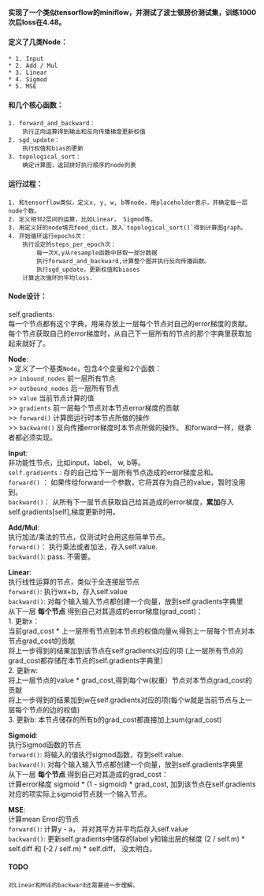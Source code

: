 **实现了一个类似tensorflow的miniflow，并测试了波士顿房价测试集，训练1000次后loss在4.48。**  

#### 定义了几类Node：  
    * 1. Input  
    * 2. Add / Mul  
    * 3. Linear   
    * 4. Sigmod  
    * 5. MSE  
#### 和几个核心函数：
    1. forward_and_backward：  
        执行正向运算得到输出和反向传播梯度更新权值  
    2. sgd_update：  
        执行权值和bias的更新  
    3. topological_sort：  
        确定计算图，返回排好执行顺序的node列表  

#### 运行过程：
    1. 和tensorflow类似，定义x, y, w, b等node，用placeholder表示，并确定每一层node个数。  
    2. 定义相邻2层间的运算，比如Linear， Sigmod等。    
    3. 用定义好的node填充feed_dict，放入`topological_sort()`得到计算图graph。    
    4. 开始循环运行epochs次：    
        执行设定的steps_per_epoch次：  
            每一次X,y从resample函数中获取一部分数据  
            执行forward_and_backward,计算整个图并执行反向传播函数。  
            执行sgd_update，更新权值和biases  
        计算这次循环的平均loss.  


#### Node设计：  

self.gradients:  
        每一个节点都有这个字典，用来存放上一层每个节点对自己的error梯度的贡献。   
        每个节点获取自己的error梯度时，从自己下一层所有的节点的那个字典里获取加起来就好了。  

**Node**:  
    > 定义了一个基类`Node`，包含4个变量和2个函数：  
        >> `inbound_nodes`   前一层所有节点  
        >> `outbound_nodes`  后一层所有节点  
        >> `value`           当前节点计算的值  
        >> `gradients`       前一层每个节点对本节点error梯度的贡献  
        >> `forward()`       计算图运行时本节点所做的操作  
        >> `backward()`      反向传播error梯度时本节点所做的操作。 和forward一样，继承者都必须实现。  

**Input**:  
    非功能性节点，比如input，label， w, b等。  
        `self.gradients` : 存的自己给下一层所有节点造成的error梯度总和。    
        `forward()` ：  如果传给forward一个参数，它将其存为自己的value，暂时没用到。  
        `backward()`：  从所有下一层节点获取自己给其造成的error梯度，**累加**存入self.gradients[self],梯度更新时用。  
    
**Add/Mul**:  
    执行加法/乘法的节点，仅测试时会用这些简单节点。  
        `forward()`：   执行乘法或者加法，存入self.value.  
        `backward()`:   pass. 不需要。  

**Linear**:    
    执行线性运算的节点，类似于全连接层节点    
        `forward()`:    执行wx+b，存入self.value  
        `backward()`:   对每个输入输入节点都创建一个向量，放到self.gradients字典里  
                        从下一层 **每个节点** 得到自己对其造成的error梯度(grad_cost)：  
                            1. 更新x：  
                                    当前grad_cost * 上一层所有节点到本节点的权值向量w,得到上一层每个节点对本节点grad_cost的贡献  
                                    将上一步得到的结果加到该节点在self.gradients对应的项 (上一层所有节点的grad_cost都存储在本节点的self.gradients字典里）  
                            2. 更新w:  
                                    将上一层节点的value * grad_cost,得到每个w(权重）节点对本节点grad_cost的贡献  
                                    将上一步得到的结果加到w在self.gradients对应的项(每个w就是当前节点与上一层每个节点的边的权值)  
                            3. 更新b: 本节点储存的所有b的grad_cost都直接加上sum(grad_cost)  


**Sigmoid**:    
    执行Sigmod函数的节点    
        `forward()`:    将输入的值执行sigmod函数，存到self.value.    
        `backward()`:   对每个输入输入节点都创建一个向量，放到self.gradients字典里  
                        从下一层 **每个节点** 得到自己对其造成的grad_cost：  
                        计算error梯度 sigmoid * (1 - sigmoid) * grad_cost, 加到该节点在self.gradients对应的项实际上sigmoid节点就一个输入节点。  
  

**MSE**:    
    计算mean Error的节点    
        `forward()`:    计算y - a， 并对其平方并平均后存入self.value  
        `backward()`:   更新self.gradients中储存的label y和输出层的梯度 (2 / self.m) * self.diff 和 (-2 / self.m) * self.diff， 没太明白。  


#### TODO  
    对Linear和MSE的backward还需要进一步理解。    

        
